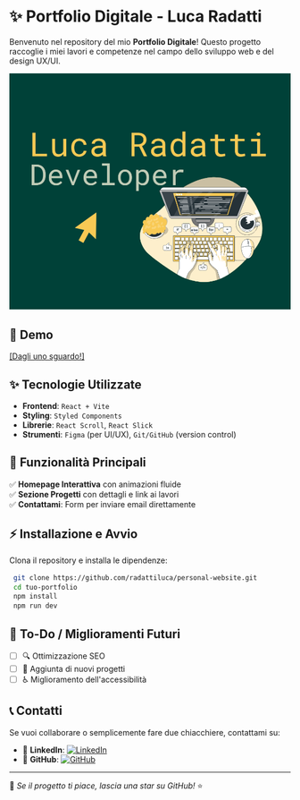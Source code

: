 # ✨ Portfolio Digitale - Luca Radatti

Benvenuto nel repository del mio **Portfolio Digitale**! Questo progetto raccoglie i miei lavori e competenze nel campo dello sviluppo web e del design UX/UI.

![Senzanome](https://raw.githubusercontent.com/radattiluca/personal-website/refs/heads/main/public/imageOG.png)

## 🎨 Demo

[[Dagli uno sguardo!]](https://radattilucadeveloper.netlify.app/)

## ✨ Tecnologie Utilizzate

- **Frontend**: `React + Vite`
- **Styling**: `Styled Components`
- **Librerie**: `React Scroll`, `React Slick`
- **Strumenti**: `Figma` (per UI/UX), `Git/GitHub` (version control)

## 💪 Funzionalità Principali

✅ **Homepage Interattiva** con animazioni fluide  
✅ **Sezione Progetti** con dettagli e link ai lavori  
✅ **Contattami**: Form per inviare email direttamente

## ⚡ Installazione e Avvio

Clona il repository e installa le dipendenze:

```bash
 git clone https://github.com/radattiluca/personal-website.git
 cd tuo-portfolio
 npm install
 npm run dev
```

## 🌟 To-Do / Miglioramenti Futuri

- [ ] 🔍 Ottimizzazione SEO
- [ ] 🚀 Aggiunta di nuovi progetti
- [ ] ♿ Miglioramento dell'accessibilità

## 📞 Contatti

Se vuoi collaborare o semplicemente fare due chiacchiere, contattami su:

- 🔗 **LinkedIn**: [![LinkedIn](https://img.shields.io/badge/LinkedIn-Profile-blue)](www.linkedin.com/in/radatti-luca)
- 🐙 **GitHub**: [![GitHub](https://img.shields.io/badge/GitHub-Repository-black)](https://github.com/radattiluca)

---

🌟 _Se il progetto ti piace, lascia una star su GitHub!_ ⭐
